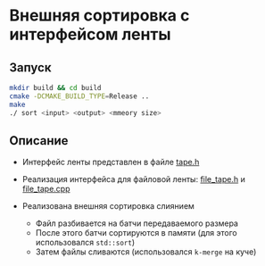 # Внешняя сортировка с интерфейсом ленты

## Запуск

```bash
mkdir build && cd build
cmake -DCMAKE_BUILD_TYPE=Release ..
make
./ sort <input> <output> <mmeory size>
```

## Описание

- Интерфейс ленты представлен в файле [tape.h](tape.h) 
- Реализация интерфейса для файловой ленты: [file_tape.h](file_tape.h) и [file_tape.cpp](file_tape.cpp)

- Реализована внешняя сортировка слиянием
    - Файл разбивается на батчи передаваемого размера
    - После этого батчи сортируются в памяти (для этого использовался `std::sort`)
    - Затем файлы сливаются (использовался `k-merge` на куче)


